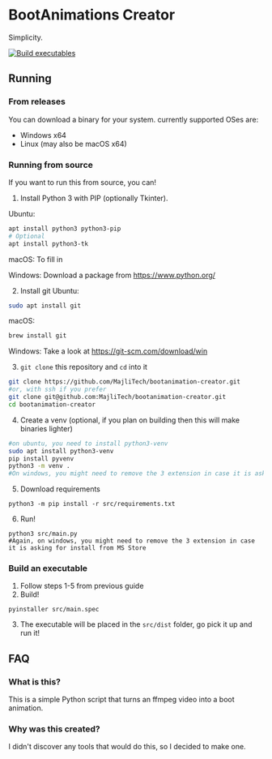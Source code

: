 # BootAnimations Creator 
Simplicity.

[![Build executables](https://github.com/MajliTech/bootanimation-creator/actions/workflows/build.yml/badge.svg)](https://github.com/MajliTech/bootanimation-creator/actions/workflows/build.yml)
## Running
### From releases
You can download a binary for your system.
currently supported OSes are:
 - Windows x64
 - Linux (may also be macOS x64)
### Running from source
If you want to run this from source, you can!
1. Install Python 3 with PIP (optionally Tkinter).

Ubuntu:
```bash
apt install python3 python3-pip
# Optional
apt install python3-tk
```
macOS:
    To fill in

Windows:
    Download a package from https://www.python.org/

2. Install git
Ubuntu:
```sh
sudo apt install git
```
macOS:
```sh
brew install git
```
Windows:
    Take a look at https://git-scm.com/download/win

3. `git clone` this repository and `cd` into it
```sh
git clone https://github.com/MajliTech/bootanimation-creator.git
#or, with ssh if you prefer
git clone git@github.com:MajliTech/bootanimation-creator.git
cd bootanimation-creator
```
4. Create a venv (optional, if you plan on building then this will make binaries lighter)
```sh
#on ubuntu, you need to install python3-venv
sudo apt install python3-venv
pip install pyvenv
python3 -m venv .
#On windows, you might need to remove the 3 extension in case it is asking for install from MS Store
```
5. Download requirements
```
python3 -m pip install -r src/requirements.txt
```
6. Run!
```
python3 src/main.py
#Again, on windows, you might need to remove the 3 extension in case it is asking for install from MS Store
```
### Build an executable
1. Follow steps 1-5 from previous guide
2. Build!
```
pyinstaller src/main.spec
```
3. The executable will be placed in the `src/dist` folder, go pick it up and run it!
## FAQ
### What is this?
This is a simple Python script that turns an ffmpeg video into a boot animation. 
### Why was this created?
I didn't discover any tools that would do this, so I decided to make one.


